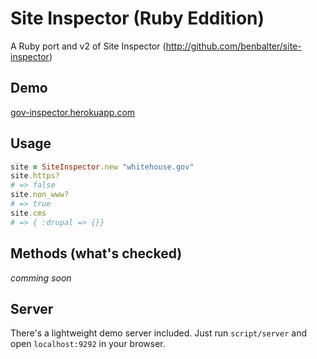 # Site Inspector (Ruby Eddition)

A Ruby port and v2 of Site Inspector (http://github.com/benbalter/site-inspector)

## Demo

[gov-inspector.herokuapp.com](https://gov-inspector.herokuapp.com)

## Usage

```ruby
site = SiteInspector.new "whitehouse.gov"
site.https?
# => false
site.non_www?
# => true
site.cms
# => { :drupal => {}}
```

## Methods (what's checked)

*comming soon*

## Server

There's a lightweight demo server included. Just run `script/server` and open `localhost:9292` in your browser.

